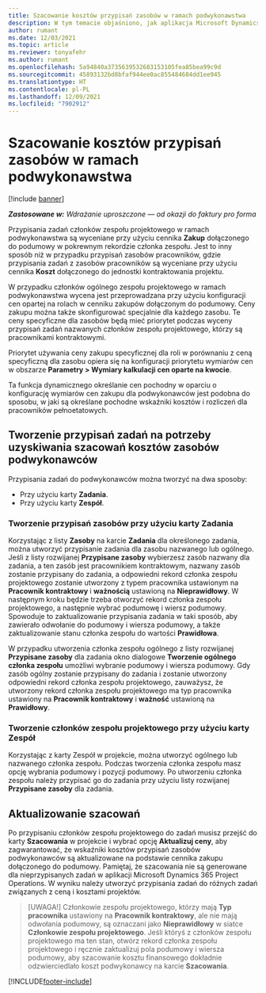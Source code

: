 ```yaml
---
title: Szacowanie kosztów przypisań zasobów w ramach podwykonawstwa
description: W tym temacie objaśniono, jak aplikacja Microsoft Dynamics 365 Project Operations oblicza szacowanie kosztów przypisań zasobów w ramach podwykonawstwa.
author: rumant
ms.date: 12/03/2021
ms.topic: article
ms.reviewer: tonyafehr
ms.author: rumant
ms.openlocfilehash: 5a94840a3735639532683153105fea85bea99c9d
ms.sourcegitcommit: 45893132bd8bfaf944ee0ac855484684dd1ee945
ms.translationtype: HT
ms.contentlocale: pl-PL
ms.lasthandoff: 12/09/2021
ms.locfileid: "7902912"
---
```

# <a name="cost-estimation-of-subcontracted-resource-assignments"></a>Szacowanie kosztów przypisań zasobów w ramach podwykonawstwa

[!include [banner](../../includes/dataverse-preview.md)]

_**Zastosowane w:** Wdrażanie uproszczone — od okazji do faktury pro forma_

Przypisania zadań członków zespołu projektowego w ramach podwykonawstwa są wyceniane przy użyciu cennika **Zakup** dołączonego do podumowy w pokrewnym rekordzie członka zespołu. Jest to inny sposób niż w przypadku przypisań zasobów pracowników, gdzie przypisania zadań z zasobów pracowników są wyceniane przy użyciu cennika **Koszt** dołączonego do jednostki kontraktowania projektu. 

W przypadku członków ogólnego zespołu projektowego w ramach podwykonawstwa wycena jest przeprowadzana przy użyciu konfiguracji cen opartej na rolach w cenniku zakupów dołączonym do podumowy. Ceny zakupu można także skonfigurować specjalnie dla każdego zasobu. Te ceny specyficzne dla zasobów będą mieć priorytet podczas wyceny przypisań zadań nazwanych członków zespołu projektowego, którzy są pracownikami kontraktowymi. 

Priorytet używania ceny zakupu specyficznej dla roli w porównaniu z ceną specyficzną dla zasobu opiera się na konfiguracji priorytetu wymiarów cen w obszarze **Parametry > Wymiary kalkulacji cen oparte na kwocie**.

Ta funkcja dynamicznego określanie cen pochodny w oparciu o konfigurację wymiarów cen zakupu dla podwykonawców jest podobna do sposobu, w jaki są określane pochodne wskaźniki kosztów i rozliczeń dla pracowników pełnoetatowych. 

## <a name="creating-task-assignments-for-getting-cost-estimates-of-subcontractor-resources"></a>Tworzenie przypisań zadań na potrzeby uzyskiwania szacowań kosztów zasobów podwykonawców

Przypisania zadań do podwykonawców można tworzyć na dwa sposoby: 
- Przy użyciu karty **Zadania**.
- Przy użyciu karty **Zespół**.

### <a name="creating-resources-assignments-using-the-tasks-tab"></a>Tworzenie przypisań zasobów przy użyciu karty Zadania
Korzystając z listy **Zasoby** na karcie **Zadania** dla określonego zadania, można utworzyć przypisanie zadania dla zasobu nazwanego lub ogólnego. Jeśli z listy rozwijanej **Przypisane zasoby** wybierzesz zasób nazwany dla zadania, a ten zasób jest pracownikiem kontraktowym, nazwany zasób zostanie przypisany do zadania, a odpowiedni rekord członka zespołu projektowego zostanie utworzony z typem pracownika ustawionym na **Pracownik kontraktowy** i **ważnością** ustawioną na **Nieprawidłowy**. W następnym kroku będzie trzeba otworzyć rekord członka zespołu projektowego, a następnie wybrać podumowę i wiersz podumowy. Spowoduje to zaktualizowanie przypisania zadania w taki sposób, aby zawierało odwołanie do podumowy i wiersza podumowy, a także zaktualizowanie stanu członka zespołu do wartości **Prawidłowa**.

W przypadku utworzenia członka zespołu ogólnego z listy rozwijanej **Przypisane zasoby** dla zadania okno dialogowe **Tworzenie ogólnego członka zespołu** umożliwi wybranie podumowy i wiersza podumowy. Gdy zasób ogólny zostanie przypisany do zadania i zostanie utworzony odpowiedni rekord członka zespołu projektowego, zauważysz, że utworzony rekord członka zespołu projektowego ma typ pracownika ustawiony na **Pracownik kontraktowy** i **ważność** ustawioną na **Prawidłowy**.

### <a name="creating-project-team-members-using-the-team-tab"></a>Tworzenie członków zespołu projektowego przy użyciu karty Zespół
Korzystając z karty Zespół w projekcie, można utworzyć ogólnego lub nazwanego członka zespołu. Podczas tworzenia członka zespołu masz opcję wybrania podumowy i pozycji podumowy. Po utworzeniu członka zespołu należy przypisać go do zadania przy użyciu listy rozwijanej **Przypisane zasoby** dla zadania. 

## <a name="updating-estimates"></a>Aktualizowanie szacowań
Po przypisaniu członków zespołu projektowego do zadań musisz przejść do karty **Szacowania** w projekcie i wybrać opcję **Aktualizuj ceny**, aby zagwarantować, że wskaźniki kosztów przypisań zasobów podwykonawców są aktualizowane na podstawie cennika zakupu dołączonego do podumowy. Pamiętaj, że szacowania nie są generowane dla nieprzypisanych zadań w aplikacji Microsoft Dynamics 365 Project Operations. W wyniku należy utworzyć przypisania zadań do różnych zadań związanych z ceną i kosztami projektów. 

> [UWAGA!] Członkowie zespołu projektowego, którzy mają **Typ pracownika** ustawiony na **Pracownik kontraktowy**, ale nie mają odwołania podumowy, są oznaczani jako **Nieprawidłowy** w siatce **Członkowie zespołu projektowego**. Jeśli któryś z członków zespołu projektowego ma ten stan, otwórz rekord członka zespołu projektowego i ręcznie zaktualizuj pola podumowy i wiersza podumowy, aby szacowanie kosztu finansowego dokładnie odzwierciedlało koszt podwykonawcy na karcie **Szacowania**. 


[!INCLUDE[footer-include](../../includes/footer-banner.md)]
